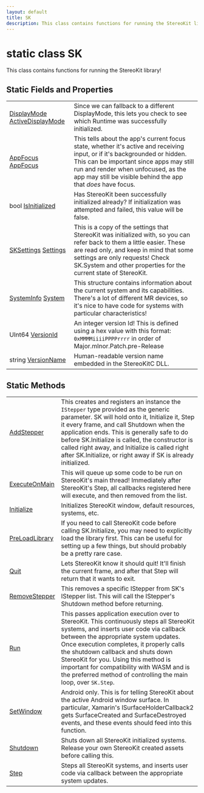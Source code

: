 ```yaml
---
layout: default
title: SK
description: This class contains functions for running the StereoKit library!
---
```

# static class SK

This class contains functions for running the StereoKit
library!

## Static Fields and Properties

|  |  |
|--|--|
|[DisplayMode]({{site.url}}/Pages/Reference/DisplayMode.html) [ActiveDisplayMode]({{site.url}}/Pages/Reference/SK/ActiveDisplayMode.html)|Since we can fallback to a different DisplayMode, this lets you check to see which Runtime was successfully initialized.|
|[AppFocus]({{site.url}}/Pages/Reference/AppFocus.html) [AppFocus]({{site.url}}/Pages/Reference/SK/AppFocus.html)|This tells about the app's current focus state, whether it's active and receiving input, or if it's backgrounded or hidden. This can be important since apps may still run and render when unfocused, as the app may still be visible behind the app that _does_ have focus.|
|bool [IsInitialized]({{site.url}}/Pages/Reference/SK/IsInitialized.html)|Has StereoKit been successfully initialized already? If initialization was attempted and failed, this value will be false.|
|[SKSettings]({{site.url}}/Pages/Reference/SKSettings.html) [Settings]({{site.url}}/Pages/Reference/SK/Settings.html)|This is a copy of the settings that StereoKit was initialized with, so you can refer back to them a little easier. These are read only, and keep in mind that some settings are only requests! Check SK.System and other properties for the current state of StereoKit.|
|[SystemInfo]({{site.url}}/Pages/Reference/SystemInfo.html) [System]({{site.url}}/Pages/Reference/SK/System.html)|This structure contains information about the current system and its capabilities. There's a lot of different MR devices, so it's nice to have code for systems with particular characteristics!|
|UInt64 [VersionId]({{site.url}}/Pages/Reference/SK/VersionId.html)|An integer version Id! This is defined using a hex value with this format: `0xMMMMiiiiPPPPrrrr` in order of Major.mInor.Patch.pre-Release|
|string [VersionName]({{site.url}}/Pages/Reference/SK/VersionName.html)|Human-readable version name embedded in the StereoKitC DLL.|

## Static Methods

|  |  |
|--|--|
|[AddStepper]({{site.url}}/Pages/Reference/SK/AddStepper.html)|This creates and registers an instance the `IStepper` type provided as the generic parameter. SK will hold onto it, Initialize it, Step it every frame, and call Shutdown when the application ends. This is generally safe to do before SK.Initialize is called, the constructor is called right away, and Initialize is called right after SK.Initialize, or right away if SK is already initialized.|
|[ExecuteOnMain]({{site.url}}/Pages/Reference/SK/ExecuteOnMain.html)|This will queue up some code to be run on StereoKit's main thread! Immediately after StereoKit's Step, all callbacks registered here will execute, and then removed from the list.|
|[Initialize]({{site.url}}/Pages/Reference/SK/Initialize.html)|Initializes StereoKit window, default resources, systems, etc.|
|[PreLoadLibrary]({{site.url}}/Pages/Reference/SK/PreLoadLibrary.html)|If you need to call StereoKit code before calling SK.Initialize, you may need to explicitly load the library first. This can be useful for setting up a few things, but should probably be a pretty rare case.|
|[Quit]({{site.url}}/Pages/Reference/SK/Quit.html)|Lets StereoKit know it should quit! It'll finish the current frame, and after that Step will return that it wants to exit.|
|[RemoveStepper]({{site.url}}/Pages/Reference/SK/RemoveStepper.html)|This removes a specific IStepper from SK's IStepper list. This will call the IStepper's Shutdown method before returning.|
|[Run]({{site.url}}/Pages/Reference/SK/Run.html)|This passes application execution over to StereoKit. This continuously steps all StereoKit systems, and inserts user code via callback between the appropriate system updates. Once execution completes, it properly calls the shutdown callback and shuts down StereoKit for you.  Using this method is important for compatibility with WASM and is the preferred method of controlling the main loop, over `SK.Step`.|
|[SetWindow]({{site.url}}/Pages/Reference/SK/SetWindow.html)|Android only. This is for telling StereoKit about the active Android window surface. In particular, Xamarin's ISurfaceHolderCallback2 gets SurfaceCreated and SurfaceDestroyed events, and these events should feed into this function.|
|[Shutdown]({{site.url}}/Pages/Reference/SK/Shutdown.html)|Shuts down all StereoKit initialized systems. Release your own StereoKit created assets before calling this.|
|[Step]({{site.url}}/Pages/Reference/SK/Step.html)|Steps all StereoKit systems, and inserts user code via callback between the appropriate system updates.|
